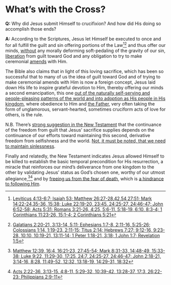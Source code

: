 # What’s with the Cross?

**Q:** Why did Jesus submit Himself to crucifixion? And how did His doing so accomplish those ends?

**A:** According to the Scriptures, Jesus let Himself be executed to once and for all fulfill the guilt and sin offering portions of the Law[^1][^2] and thus offer our minds, [without](https://www.biblegateway.com/passage/?search=Romans%201%3A32%2C3%3A20%2C5%3A12%2C6%3A16%2C6%3A21%2C7%3A7%2C8%3A6%2C8%3A13%2CGalatians%206%3A8%3B%201%20Corinthians%2011%3A26&version=NASB) any morally deforming soft-pedaling of the gravity of our sin, [liberation](https://www.biblegateway.com/passage/?search=Matthew%2020%3A28%2C%20Mark%2010%3A45%2C%20Galatians%201%3A4%2C%201%20Timothy%202%3A6%2C%20Titus%202%3A14%2C%20Exodus%2012%3A1-34&version=NASB) from guilt toward God and any obligation to try to make ceremonial [amends](https://github.com/scottstilson/amends) with Him.

[^1]: [Leviticus 4:13-6:7; Isaiah 53; Matthew 26:27-28,42,54,27:51; Mark 14:22-24,35-36, 15:38; Luke 22:19-20, 23:45, 24:25-27, 24:46-47; John 6:52-58; Acts 5:31; Romans 3:21-26, 4:25, 5:6-11, 5:18-19, 6:10, 8:3-4; 1 Corinthians 11:23-26, 15:1-4; 2 Corinthians 5:21](https://www.biblegateway.com/passage/?search=Leviticus%204:13-6:7%3B%20Isaiah%2053%3B%20Matthew%2026:27-28,42,54,27:51%3B%20Mark%2014:22-24,35-36,%2015:38%3B%20Luke%2022:19-20,%2023:45,%2024:25-27,%2024:46-47%3B%20John%206:52-58%3B%20Acts%205:31%3B%20Romans%203:21-26,%204:25,%205:6-11,%205:18-19,%206:10,%208:3-4%3B%201%20Corinthians%2011:23-26,%2015:1-4%3B%202%20Corinthians%205:21&version=NASB) 

[^2]: [Galatians 2:20-21, 3:13-14, 5:11; Ephesians 1:7-8, 2:11-16, 5:25-26; Colossians 1:14, 1:19-23, 2:11-15; Titus 2:14; Hebrews 7:27; 9:12-16, 9:23-28, 10:10, 10:19-21, 13:11-14; 1 Peter 1:18-21, 3:18; 1 John 1:7; Revelation 1:5](https://www.biblegateway.com/passage/?search=Galatians%202:20-21,%203:13-14,%205:11%3B%20Ephesians%201:7-8,%202:11-16,%205:25-26%3B%20Colossians%201:14,%201:19-23,%202:11-15%3B%20Titus%202:14%3B%20Hebrews%207:27%3B%209:12-16,%209:23-28,%2010:10,%2010:19-21,%2013:11-14%3B%201%20Peter%201:18-21,%203:18%3B%201%20John%201:7%3B%20Revelation%201:5&version=NASB) 

The Bible also claims that in light of this loving sacrifice, which has been so successful that to many of us the idea of guilt toward God and of trying to make ceremonial amends with Him is now a foreign concept, Jesus laid down His life to inspire grateful devotion to Him, thereby offering our minds a second emancipation, this one [out of the naturally self-serving and people-pleasing patterns of the world and into adoption as His people in His kingdom](https://www.biblegateway.com/passage/?search=Acts%2020:28,%20Romans%2014:7-9,%201%20Corinthians%206:20,%207:23%3B%202%20Corinthians%205:14-15,%205:20-21%3B%20Galatians%201:4,%202:20-21,%206:14-16%3B%20Ephesians%205:25-26%3B%20Colossians%201:13,%201:24%3B%201%20Thessalonians%205:9-11%3B%20Titus%202:11-15%3B%20Hebrews%209:14,%2010:10,%2012:2,%2013:11-14%3B%201%20Peter%201:18-21,%202:18-25,%20Revelation%205:9-12&version=NASB), where obedience to Him and [the Father](https://www.biblegateway.com/passage/?search=John%2010:17-18,%2014:29-31,%2018:11%3B%20Romans%206:10%3B%20Philippians%202:5-8%3B%20Hebrews%205:8&version=NASB), very often taking the form of unglamorous, servant-hearted, sometimes cruciform acts of love for others, is the rule.

N.B. There’s [strong suggestion in the New Testament](https://www.biblegateway.com/passage/?search=Hebrews%2010:26-27,%202%20Peter%202:20-22&version=NASB) that the continuance of the freedom from guilt that Jesus’ sacrifice supplies depends on the continuance of our efforts toward maintaining this second, derivative freedom from selfishness and the world. [Not, it must be noted, that we need to maintain sinlessness](https://www.biblegateway.com/passage/?search=1%20John%201%3A6-2%3A2%2C%20Psalm%2032%3A5%2C%20Proverbs%2028%3A13%2C%20James%203%3A2&version=NASB).

Finally and relatedly, the New Testament indicates Jesus allowed Himself to be killed to establish the basic temporal precondition for His resurrection, a miracle that reinforces our mind’s deliverance from one kingdom to the other by validating Jesus’ status as God’s chosen one, worthy of our utmost allegiance,[^3][^4] and by [freeing us from the fear of death](https://www.biblegateway.com/passage/?search=Hebrews%202%3A14-18%2C%20Colossians%201%3A5&version=NASB), which is [a hindrance to following Him](https://www.thefaithlog.com/2018/05/whereupon-all-sinned.html).

[^3]: [Matthew 12:39, 16:4, 16:21-23, 27:45-54; Mark 8:31-33, 14:48-49, 15:33-38; Luke 9:22, 11:29-30, 17:25, 24:7, 24:25-27, 24:46-47; John 2:18-21, 3:14-16, 8:28, 11:49-52, 12:32, 13:18-19, 14:29-31, 18:32](https://www.biblegateway.com/passage/?search=Matthew%2012:39,%2016:4,%2016:21-23,%2027:45-54%3B%20Mark%208:31-33,%2014:48-49,%2015:33-38%3B%20Luke%209:22,%2011:29-30,%2017:25,%2024:7,%2024:25-27,%2024:46-47%3B%20John%202:18-21,%203:14-16,%208:28,%2011:49-52,%2012:32,%2013:18-19,%2014:29-31,%2018:32&version=NASB)

[^4]: [Acts 2:22-36, 3:13-15, 4:8-11, 5:29-32, 10:39-42, 13:28-37, 17:3, 26:22-23; Philippians 2:9-11](https://www.biblegateway.com/passage/?search=Acts%202:22-36,%203:13-15,%204:8-11,%205:29-32,%2010:39-42,%2013:28-37,%2017:3,%2026:22-23%3B%20Philippians%202:9-11&version=NASB)
